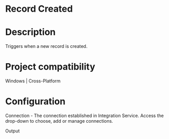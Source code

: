 ﻿# Record Created

# Description

Triggers when a new record is created.

# Project compatibility

Windows | Cross-Platform

# Configuration

Connection - The connection established in Integration Service. Access the drop-down to choose, add or manage connections.

Output
